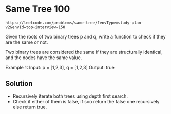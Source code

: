 # Same Tree 100

`https://leetcode.com/problems/same-tree/?envType=study-plan-v2&envId=top-interview-150`

Given the roots of two binary trees p and q, write a function to check if they are the same or not.

Two binary trees are considered the same if they are structurally identical, and the nodes have the same value.

Example 1:
Input: p = [1,2,3], q = [1,2,3]
Output: true

## Solution

- Recursively iterate both trees using depth first search.
- Check if either of them is false, if soo return the false one recursively else return true.
